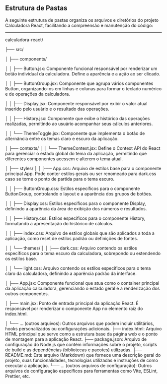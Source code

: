 ## Estrutura de Pastas

A seguinte estrutura de pastas organiza os arquivos e diretórios do projeto Calculadora React, facilitando a compreensão e manutenção do código:

---

calculadora-react/

├── src/

│   ├── components/

│   │   ├── Button.jsx: Componente funcional responsável por renderizar um botão individual da calculadora. Define a aparência e a ação ao ser clicado.

│   │   ├── ButtonGroup.jsx: Componente que agrupa vários componentes Button, organizando-os em linhas e colunas para formar o teclado numérico e de operações da calculadora.

│   │   ├── Display.jsx: Componente responsável por exibir o valor atual inserido pelo usuário e o resultado das operações.

│   │   ├── History.jsx: Componente que exibe o histórico das operações realizadas, permitindo ao usuário acompanhar seus cálculos anteriores.

│   │   └── ThemeToggle.jsx: Componente que implementa o botão de alternância entre os temas claro e escuro da aplicação.

│   ├── contexts/
│   │   └── ThemeContext.jsx: Define o Context API do React para gerenciar o estado global do tema da aplicação, permitindo que diferentes componentes acessem e alterem o tema atual.

│   ├── styles/
│   │   ├── App.css: Arquivo de estilos base para o componente principal App. Pode conter estilos gerais ou ser renomeado para dark.css caso se torne o ponto de partida para o tema escuro.

│   │   ├── ButtonGroup.css: Estilos específicos para o componente ButtonGroup, controlando o layout e a aparência dos grupos de botões.

│   │   ├── Display.css: Estilos específicos para o componente Display, definindo a aparência da área de exibição dos números e resultados.

│   │   ├── History.css: Estilos específicos para o componente History, formatando a apresentação do histórico de cálculos.

│   │   ├── index.css: Arquivo de estilos globais que são aplicados a toda a aplicação, como reset de estilos padrão ou definições de fontes.

│   │   └── themes/
│   │       ├── dark.css: Arquivo contendo os estilos específicos para o tema escuro da calculadora, sobrepondo ou estendendo os estilos base.

│   │       └── light.css: Arquivo contendo os estilos específicos para o tema claro da calculadora, definindo a aparência padrão da interface.

│   ├── App.jsx: Componente funcional que atua como o container principal da aplicação calculadora, gerenciando o estado geral e a renderização dos outros componentes.

│   ├── main.jsx: Ponto de entrada principal da aplicação React. É responsável por renderizar o componente App no elemento raiz do index.html.

│   └── ... (outros arquivos): Outros arquivos que podem incluir utilitários, hooks personalizados ou configurações adicionais.
├── index.html: Arquivo HTML principal que serve como a estrutura base da página web e o ponto de montagem para a aplicação React.
├── package.json: Arquivo de configuração do Node.js que contém informações sobre o projeto, scripts de build e as dependências (bibliotecas e pacotes) utilizadas.
├── README.md: Este arquivo (Markdown) que fornece uma descrição geral do projeto, suas funcionalidades, tecnologias utilizadas e instruções de como executar a aplicação.
└── ... (outros arquivos de configuração): Outros arquivos de configuração específicos para ferramentas como Vite, ESLint, Prettier, etc.
